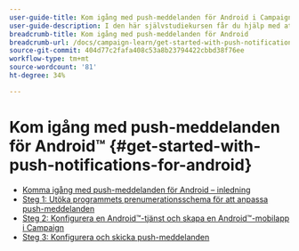 ```yaml
---
user-guide-title: Kom igång med push-meddelanden för Android i Campaign Classic
user-guide-description: I den här självstudiekursen får du hjälp med att skicka push-meddelanden från Adobe Campaign till en Android-app.
breadcrumb-title: Kom igång med push-meddelanden för Android
breadcrumb-url: /docs/campaign-learn/get-started-with-push-notifications-for-android/introduction.html
source-git-commit: 404d77c2fafa408c53a8b23794422cbbd38f76ee
workflow-type: tm+mt
source-wordcount: '81'
ht-degree: 34%

---
```



# Kom igång med push-meddelanden för Android™ {#get-started-with-push-notifications-for-android}

+ [Komma igång med push-meddelanden för Android – inledning](/help/tutorial-get-started-with-push-notifications-for-android/introduction.md)
+ [Steg 1: Utöka programmets prenumerationsschema för att anpassa push-meddelanden](/help/tutorial-get-started-with-push-notifications-for-android/extend-the-app-subscription-schema.md)
+ [Steg 2: Konfigurera en Android™-tjänst och skapa en Android™-mobilapp i Campaign](/help/tutorial-get-started-with-push-notifications-for-android/configure-an-android-service-in-campaign.md)
+ [Steg 3: Konfigurera och skicka push-meddelanden](/help/tutorial-get-started-with-push-notifications-for-android/configure-and-send-push-notifications.md)

